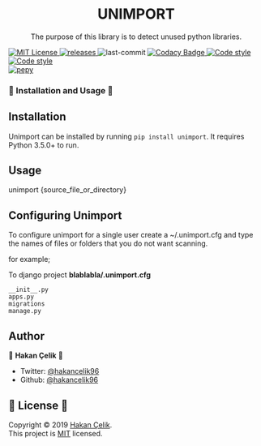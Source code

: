 <h1 align="center">UNIMPORT</h1>
<p align="center">
  The purpose of this library is to detect unused python libraries.
 </p>
 <p>
   <a href="https://github.com/hakancelik96/unimport/blob/master/LICENSE" target="_blank">
   <img alt="MIT License" title="MIT License" src="https://img.shields.io/github/license/hakancelik96/unimport.svg"/>
   </a>
   <a href="https://github.com/hakancelik96/unimport/releases" target="_blank">
     <img alt="releases" title="releases" src="https://img.shields.io/github/release/hakancelik96/unimport.svg"/>
   </a>
   <img alt="last-commit" title="last-commit" src="https://img.shields.io/github/last-commit/hakancelik96/unimport.svg"/>
   <a href="https://www.codacy.com/app/hakancelik96/coogger?utm_source=github.com&amp;utm_medium=referral&amp;utm_content=hakancelik96/unimport&amp;utm_campaign=Badge_Grade" target="_blank">
  <img alt="Codacy Badge" title="Codacy Badge" src="https://img.shields.io/codacy/grade/e8add9e8f86e433696cab7f2e4d9633c"/>
   </a>
   <a href="https://github.com/psf/black" target="_blank">
  <img alt="Code style" title="Code style" src="https://img.shields.io/badge/Code%20style-black-black"/>
   </a>
    <a href="https://github.com/timothycrosley/isort" target="_blank">
  <img alt="Code style" title="Code style" src="https://img.shields.io/badge/code%20style-isort-lightgrey"/>
   </a>
   <br>
  <a href="https://pepy.tech/badge/unimport" target="_blank" title="Downloads">
    <img alt="pepy" title="pepy" src="https://pepy.tech/badge/unimport"/>
   </a>
 </p>

### 🚀 Installation and Usage 🚀
## Installation
Unimport can be installed by running `pip install unimport`. It requires Python 3.5.0+ to run.

## Usage

unimport {source_file_or_directory}

## Configuring Unimport
To configure unimport for a single user create a ~/.unimport.cfg and type the names of files or folders that you do not want scanning.

for example;

To django project
**blablabla/.unimport.cfg**
```
__init__.py
apps.py
migrations
manage.py
```

## Author

👤 **Hakan Çelik** 👤

- Twitter: [@hakancelik96](https://twitter.com/hakancelik96)
- Github: [@hakancelik96](https://github.com/hakancelik96)

## 📝 License 📝

Copyright © 2019 [Hakan Çelik](https://github.com/hakancelik96/unimport).<br/>
This project is [MIT](https://github.com/hakancelik96/unimport/blob/master/LICENSE) licensed.
